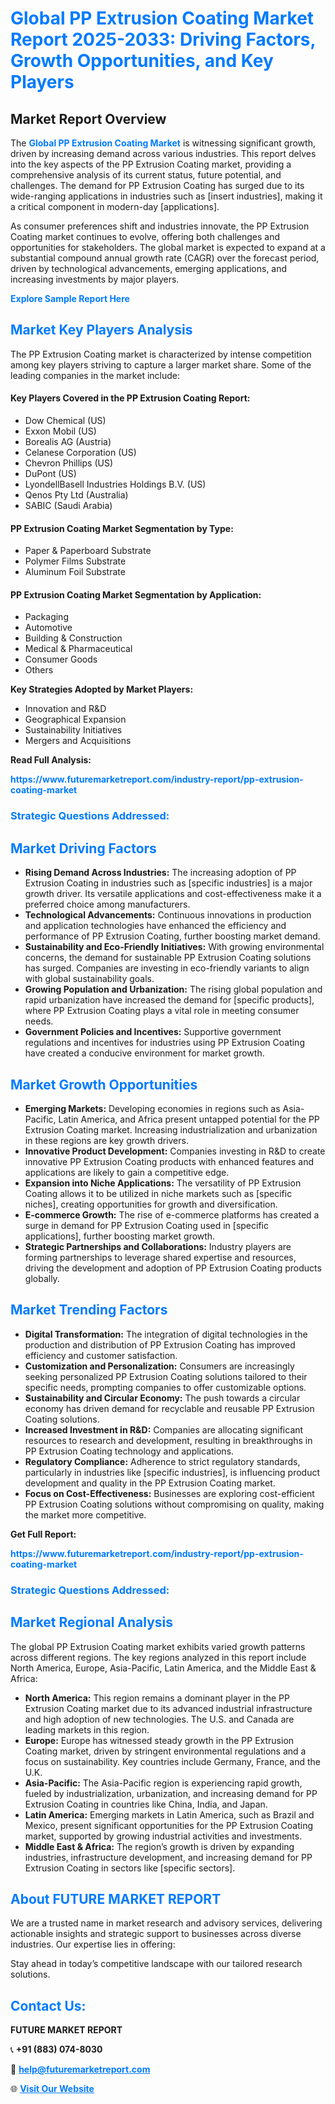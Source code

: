 <h1 style="color: #007BFF;">Global PP Extrusion Coating Market Report 2025-2033: Driving Factors, Growth Opportunities, and Key Players</h1>

<section id="overview">
<h2>Market Report Overview</h2>
<p>The <a href="https://www.futuremarketreport.com/industry-report/pp-extrusion-coating-market" style="color: #007BFF; text-decoration: none;"><strong>Global PP Extrusion Coating Market</strong></a> is witnessing significant growth, driven by increasing demand across various industries. This report delves into the key aspects of the PP Extrusion Coating market, providing a comprehensive analysis of its current status, future potential, and challenges. The demand for PP Extrusion Coating has surged due to its wide-ranging applications in industries such as [insert industries], making it a critical component in modern-day [applications].</p>
<p>As consumer preferences shift and industries innovate, the PP Extrusion Coating market continues to evolve, offering both challenges and opportunities for stakeholders. The global market is expected to expand at a substantial compound annual growth rate (CAGR) over the forecast period, driven by technological advancements, emerging applications, and increasing investments by major players.</p>
</section>

<section id="overview">
<p><a href="https://www.futuremarketreport.com/request-sample/reportId=105612" style="color: #007BFF; text-decoration: none;"><strong>Explore Sample Report Here</strong></a></p>
</section>

<section id="key-players">
<h2 style="color: #007BFF;">Market Key Players Analysis</h2>
<p>The PP Extrusion Coating market is characterized by intense competition among key players striving to capture a larger market share. Some of the leading companies in the market include:</p>
<h4>Key Players Covered in the PP Extrusion Coating Report:</h4>
<ul><li>Dow Chemical (US)</li><li>Exxon Mobil (US)</li><li>Borealis AG (Austria)</li><li>Celanese Corporation (US)</li><li>Chevron Phillips (US)</li><li>DuPont (US)</li><li>LyondellBasell Industries Holdings B.V. (US)</li><li>Qenos Pty Ltd (Australia)</li><li>SABIC (Saudi Arabia)</li></ul>
<h4>PP Extrusion Coating Market Segmentation by Type:</h4>
<ul><li>Paper &amp; Paperboard Substrate</li><li>Polymer Films Substrate</li><li>Aluminum Foil Substrate</li></ul>

<h4>PP Extrusion Coating Market Segmentation by Application:</h4>
<ul><li>Packaging</li><li>Automotive</li><li>Building &amp; Construction</li><li>Medical &amp; Pharmaceutical</li><li>Consumer Goods</li><li>Others</li></ul>
<p><strong>Key Strategies Adopted by Market Players:</strong></p>
<ul>
<li>Innovation and R&D</li>
<li>Geographical Expansion</li>
<li>Sustainability Initiatives</li>
<li>Mergers and Acquisitions</li>
</ul>
</section>

<section>
<p><strong>Read Full Analysis: </strong></p><a href="https://www.futuremarketreport.com/industry-report/pp-extrusion-coating-market" style="color: #007BFF; text-decoration: none;"><strong>https://www.futuremarketreport.com/industry-report/pp-extrusion-coating-market</strong></a>
<h3 style="color: #007BFF;">Strategic Questions Addressed:</h3>
</section>

<section id="driving-factors">
<h2 style="color: #007BFF;">Market Driving Factors</h2>
<ul>
<li><strong>Rising Demand Across Industries:</strong> The increasing adoption of PP Extrusion Coating in industries such as [specific industries] is a major growth driver. Its versatile applications and cost-effectiveness make it a preferred choice among manufacturers.</li>
<li><strong>Technological Advancements:</strong> Continuous innovations in production and application technologies have enhanced the efficiency and performance of PP Extrusion Coating, further boosting market demand.</li>
<li><strong>Sustainability and Eco-Friendly Initiatives:</strong> With growing environmental concerns, the demand for sustainable PP Extrusion Coating solutions has surged. Companies are investing in eco-friendly variants to align with global sustainability goals.</li>
<li><strong>Growing Population and Urbanization:</strong> The rising global population and rapid urbanization have increased the demand for [specific products], where PP Extrusion Coating plays a vital role in meeting consumer needs.</li>
<li><strong>Government Policies and Incentives:</strong> Supportive government regulations and incentives for industries using PP Extrusion Coating have created a conducive environment for market growth.</li>
</ul>
</section>

<section id="growth-opportunities">
<h2 style="color: #007BFF;">Market Growth Opportunities</h2>
<ul>
<li><strong>Emerging Markets:</strong> Developing economies in regions such as Asia-Pacific, Latin America, and Africa present untapped potential for the PP Extrusion Coating market. Increasing industrialization and urbanization in these regions are key growth drivers.</li>
<li><strong>Innovative Product Development:</strong> Companies investing in R&D to create innovative PP Extrusion Coating products with enhanced features and applications are likely to gain a competitive edge.</li>
<li><strong>Expansion into Niche Applications:</strong> The versatility of PP Extrusion Coating allows it to be utilized in niche markets such as [specific niches], creating opportunities for growth and diversification.</li>
<li><strong>E-commerce Growth:</strong> The rise of e-commerce platforms has created a surge in demand for PP Extrusion Coating used in [specific applications], further boosting market growth.</li>
<li><strong>Strategic Partnerships and Collaborations:</strong> Industry players are forming partnerships to leverage shared expertise and resources, driving the development and adoption of PP Extrusion Coating products globally.</li>
</ul>
</section>

<section id="trending-factors">
<h2 style="color: #007BFF;">Market Trending Factors</h2>
<ul>
<li><strong>Digital Transformation:</strong> The integration of digital technologies in the production and distribution of PP Extrusion Coating has improved efficiency and customer satisfaction.</li>
<li><strong>Customization and Personalization:</strong> Consumers are increasingly seeking personalized PP Extrusion Coating solutions tailored to their specific needs, prompting companies to offer customizable options.</li>
<li><strong>Sustainability and Circular Economy:</strong> The push towards a circular economy has driven demand for recyclable and reusable PP Extrusion Coating solutions.</li>
<li><strong>Increased Investment in R&D:</strong> Companies are allocating significant resources to research and development, resulting in breakthroughs in PP Extrusion Coating technology and applications.</li>
<li><strong>Regulatory Compliance:</strong> Adherence to strict regulatory standards, particularly in industries like [specific industries], is influencing product development and quality in the PP Extrusion Coating market.</li>
<li><strong>Focus on Cost-Effectiveness:</strong> Businesses are exploring cost-efficient PP Extrusion Coating solutions without compromising on quality, making the market more competitive.</li>
</ul>
</section>

<section>
<p><strong>Get Full Report: </strong></p><a href="https://www.futuremarketreport.com/industry-report/pp-extrusion-coating-market" style="color: #007BFF; text-decoration: none;"><strong>https://www.futuremarketreport.com/industry-report/pp-extrusion-coating-market</strong></a>
<h3 style="color: #007BFF;">Strategic Questions Addressed:</h3>
</section>


<section id="regional-analysis">
<h2 style="color: #007BFF;">Market Regional Analysis</h2>
<p>The global PP Extrusion Coating market exhibits varied growth patterns across different regions. The key regions analyzed in this report include North America, Europe, Asia-Pacific, Latin America, and the Middle East & Africa:</p>
<ul>
<li><strong>North America:</strong> This region remains a dominant player in the PP Extrusion Coating market due to its advanced industrial infrastructure and high adoption of new technologies. The U.S. and Canada are leading markets in this region.</li>
<li><strong>Europe:</strong> Europe has witnessed steady growth in the PP Extrusion Coating market, driven by stringent environmental regulations and a focus on sustainability. Key countries include Germany, France, and the U.K.</li>
<li><strong>Asia-Pacific:</strong> The Asia-Pacific region is experiencing rapid growth, fueled by industrialization, urbanization, and increasing demand for PP Extrusion Coating in countries like China, India, and Japan.</li>
<li><strong>Latin America:</strong> Emerging markets in Latin America, such as Brazil and Mexico, present significant opportunities for the PP Extrusion Coating market, supported by growing industrial activities and investments.</li>
<li><strong>Middle East & Africa:</strong> The region’s growth is driven by expanding industries, infrastructure development, and increasing demand for PP Extrusion Coating in sectors like [specific sectors].</li>
</ul>
</section>

<footer>
<h2 style="color: #007BFF;">About FUTURE MARKET REPORT</h2>
<p>We are a trusted name in market research and advisory services, delivering actionable insights and strategic support to businesses across diverse industries. Our expertise lies in offering:</p>

<p>Stay ahead in today’s competitive landscape with our tailored research solutions.</p>

<h2 style="color: #007BFF;">Contact Us:</h2>
<p><strong>FUTURE MARKET REPORT</strong></p>
<p>📞 <strong>+91 (883) 074-8030</strong></p>
<p>📧 <strong><a href="mailto:help@futuremarketreport.com" style="color: #007BFF;">help@futuremarketreport.com</a></strong></p>
<p>🌐 <strong><a href="https://www.futuremarketreport.com/" style="color: #007BFF;">Visit Our Website</a></strong></p>
</footer>